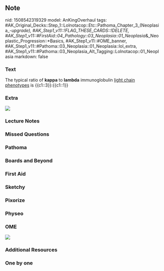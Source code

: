 ## Note
nid: 1508542319329
model: AnKingOverhaul
tags: #AK_Original_Decks::Step_1::Lolnotacop::Etc::Pathoma_Chapter_3_(Neoplasia_-_upgrade), #AK_Step1_v11::!FLAG_THESE_CARDS::!DELETE, #AK_Step1_v11::#FirstAid::04_Pathology::03_Neoplasia::01_Neoplasia_&_Neoplastic_Progression::*Basics, #AK_Step1_v11::#OME_banner, #AK_Step1_v11::#Pathoma::03_Neoplasia::01_Neoplasia::lol_extra, #AK_Step1_v11::#Pathoma::03_Neoplasia_Alt_Tagging::Lolnotacop::01_Neoplasia
markdown: false

### Text
The typical ratio of <b>kappa</b> to <b>lambda</b> immunoglobulin
<u>light chain phenotypes</u> is {{c1::3}}:{{c1::1}}

### Extra
<img src="paste-50968376901850.jpg">

### Lecture Notes


### Missed Questions


### Pathoma


### Boards and Beyond


### First Aid


### Sketchy


### Pixorize


### Physeo


### OME
<div class="ome-widget">
  <a href="https://onlinemeded.org?ref=anki"><img src=
  "_OME_AnkiFlashcards_General_4.png"></a>
</div>

### Additional Resources


### One by one

